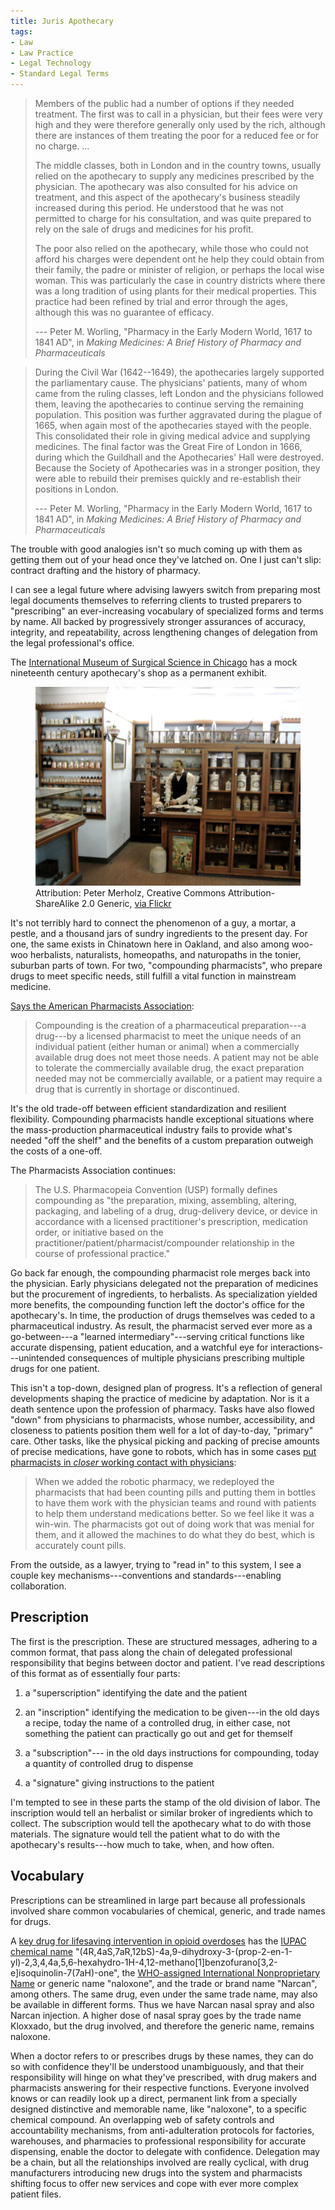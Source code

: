 ```yaml
---
title: Juris Apothecary
tags:
- Law
- Law Practice
- Legal Technology
- Standard Legal Terms
---
```


> Members of the public had a number of options if they needed treatment.  The first was to call in a physician, but their fees were very high and they were therefore generally only used by the rich, although there are instances of them treating the poor for a reduced fee or for no charge. ...
>
> The middle classes, both in London and in the country towns, usually relied on the apothecary to supply any medicines prescribed by the physician.  The apothecary was also consulted for his advice on treatment, and this aspect of the apothecary's business steadily increased during this period.  He understood that he was not permitted to charge for his consultation, and was quite prepared to rely on the sale of drugs and medicines for his profit.
>
> The poor also relied on the apothecary, while those who could not afford his charges were dependent ont he help they could obtain from their family, the padre or minister of religion, or perhaps the local wise woman.  This was particularly the case in country districts where there was a long tradition of using plants for their medical properties.  This practice had been refined by trial and error through the ages, although this was no guarantee of efficacy.
>
>  --- Peter M. Worling, "Pharmacy in the Early Modern World, 1617 to 1841 AD", in _Making Medicines: A Brief History of Pharmacy and Pharmaceuticals_

>  During the Civil War (1642--1649), the apothecaries largely supported the parliamentary cause.  The physicians' patients, many of whom came from the ruling classes, left London and the physicians followed them, leaving the apothecaries to continue serving the remaining population.  This position was further aggravated during the plague of 1665, when again most of the apothecaries stayed with the people.  This consolidated their role in giving medical advice and supplying medicines.  The final factor was the Great Fire of London in 1666, during which the Guildhall and the Apothecaries' Hall were destroyed.  Because the Society of Apothecaries was in a stronger position, they were able to rebuild their premises quickly and re-establish their positions in London.
>
>  --- Peter M. Worling, "Pharmacy in the Early Modern World, 1617 to 1841 AD", in _Making Medicines: A Brief History of Pharmacy and Pharmaceuticals_

The trouble with good analogies isn't so much coming up with them as getting them out of your head once they've latched on.  One I just can't slip: contract drafting and the history of pharmacy.

I can see a legal future where advising lawyers switch from preparing most legal documents themselves to referring clients to trusted preparers to "prescribing" an ever-increasing vocabulary of specialized forms and terms by name.  All backed by progressively stronger assurances of accuracy, integrity, and repeatability, across lengthening changes of delegation from the legal professional's office.

The [International Museum of Surgical Science in Chicago](https://imss.org/) has a mock nineteenth century apothecary's shop as a permanent exhibit.

<figure>
<img src="/images/imss-apothecary.jpg" alt="photo of nineteenth century apothecary exhibit at International Museum of Surgican Science">
<figcaption>Attribution: Peter Merholz, Creative Commons Attribution-ShareAlike 2.0 Generic, <a href="https://www.flickr.com/photos/peterme/151190340">via Flickr</a></figcaption>
</figure>

It's not terribly hard to connect the phenomenon of a guy, a mortar, a pestle, and a thousand jars of sundry ingredients to the present day.  For one, the same exists in Chinatown here in Oakland, and also among woo-woo herbalists, naturalists, homeopaths, and naturopaths in the tonier, suburban parts of town.  For two, "compounding pharmacists", who prepare drugs to meet specific needs, still fulfill a vital function in mainstream medicine.

[Says the American Pharmacists Association](https://pharmacist.com/Practice/Patient-Care-Services/Compounding/Compounding-FAQs):

> Compounding is the creation of a pharmaceutical preparation---a drug---by a licensed pharmacist to meet the unique needs of an individual patient (either human or animal) when a commercially available drug does not meet those needs.  A patient may not be able to tolerate the commercially available drug, the exact preparation needed may not be commercially available, or a patient may require a drug that is currently in shortage or discontinued.

It's the old trade-off between efficient standardization and resilient flexibility.  Compounding pharmacists handle exceptional situations where the mass-production pharmaceutical industry fails to provide what's needed "off the shelf" and the benefits of a custom preparation outweigh the costs of a one-off.

The Pharmacists Association continues:

> The U.S. Pharmacopeia Convention (USP) formally defines compounding as "the preparation, mixing, assembling, altering, packaging, and labeling of a drug, drug-delivery device, or device in accordance with a licensed practitioner's prescription, medication order, or initiative based on the practitioner/patient/pharmacist/compounder relationship in the course of professional practice."

Go back far enough, the compounding pharmacist role merges back into the physician.  Early physicians delegated not the preparation of medicines but the procurement of ingredients, to herbalists.  As specialization yielded more benefits, the compounding function left the doctor's office for the apothecary's.  In time, the production of drugs themselves was ceded to a pharmaceutical industry.  As result, the pharmacist served ever more as a go-between---a "learned intermediary"---serving critical functions like accurate dispensing, patient education, and a watchful eye for interactions---unintended consequences of multiple physicians prescribing multiple drugs for one patient.

This isn't a top-down, designed plan of progress.  It's a reflection of general developments shaping the practice of medicine by adaptation.  Nor is it a death sentence upon the profession of pharmacy.  Tasks have also flowed "down" from physicians to pharmacists, whose number, accessibility, and closeness to patients position them well for a lot of day-to-day, "primary" care.  Other tasks, like the physical picking and packing of precise amounts of precise medications, have gone to robots, which has in some cases [put pharmacists in _closer_ working contact with physicians](https://www.youtube.com/watch?v=oUjwjwZ4cLQ):

> When we added the robotic pharmacy, we redeployed the pharmacists that had been counting pills and putting them in bottles to have them work with the physician teams and round with patients to help them understand medications better.  So we feel like it was a win-win.  The pharmacists got out of doing work that was menial for them, and it allowed the machines to do what they do best, which is accurately count pills.

From the outside, as a lawyer, trying to "read in" to this system, I see a couple key mechanisms---conventions and standards---enabling collaboration.

## Prescription

The first is the prescription.  These are structured messages, adhering to a common format, that pass along the chain of delegated professional responsibility that begins between doctor and patient.  I've read descriptions of this format as of essentially four parts:

1.  a "superscription" identifying the date and the patient

2.  an "inscription" identifying the medication to be given---in the old days a recipe, today the name of a controlled drug, in either case, not something the patient can practically go out and get for themself

3.  a "subscription"--- in the old days instructions for compounding, today a quantity of controlled drug to dispense

4.  a "signature" giving instructions to the patient

I'm tempted to see in these parts the stamp of the old division of labor.  The inscription would tell an herbalist or similar broker of ingredients which to collect.  The subscription would tell the apothecary what to do with those materials.  The signature would tell the patient what to do with the apothecary's results---how much to take, when, and how often.

## Vocabulary

Prescriptions can be streamlined in large part because all professionals involved share common vocabularies of chemical, generic, and trade names for drugs.

A [key drug for lifesaving intervention in opioid overdoses](https://en.wikipedia.org/wiki/Naloxone) has the [IUPAC chemical name](https://en.wikipedia.org/wiki/IUPAC_nomenclature_of_organic_chemistry) "(4R,4aS,7aR,12bS)-4a,9-dihydroxy-3-(prop-2-en-1-yl)-2,3,4,4a,5,6-hexahydro-1H-4,12-methano[1]benzofurano[3,2-e]isoquinolin-7(7aH)-one", the [WHO-assigned International Nonproprietary Name](https://en.wikipedia.org/wiki/International_nonproprietary_name) or generic name "naloxone", and the trade or brand name "Narcan", among others.  The same drug, even under the same trade name, may also be available in different forms.  Thus we have Narcan nasal spray and also Narcan injection.  A higher dose of nasal spray goes by the trade name Kloxxado, but the drug involved, and therefore the generic name, remains naloxone.

When a doctor refers to or prescribes drugs by these names, they can do so with confidence they'll be understood unambiguously, and that their responsibility will hinge on what they've prescribed, with drug makers and pharmacists answering for their respective functions.  Everyone involved knows or can readily look up a direct, permanent link from a specially designed distinctive and memorable name, like "naloxone", to a specific chemical compound.  An overlapping web of safety controls and accountability mechanisms, from anti-adulteration protocols for factories, warehouses, and pharmacies to professional responsibility for accurate dispensing, enable the doctor to delegate with confidence.  Delegation may be a chain, but all the relationships involved are really cyclical, with drug manufacturers introducing new drugs into the system and pharmacists shifting focus to offer new services and cope with ever more complex patient files.
